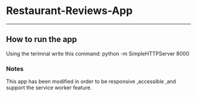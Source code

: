 # Restaurant-Reviews-App
---

## How to run the app

Using the terimnal write this command: python -m SimpleHTTPServer 8000 

### Notes

This app has been modified in order to be responsive ,accessible ,and support the service worker feature.
